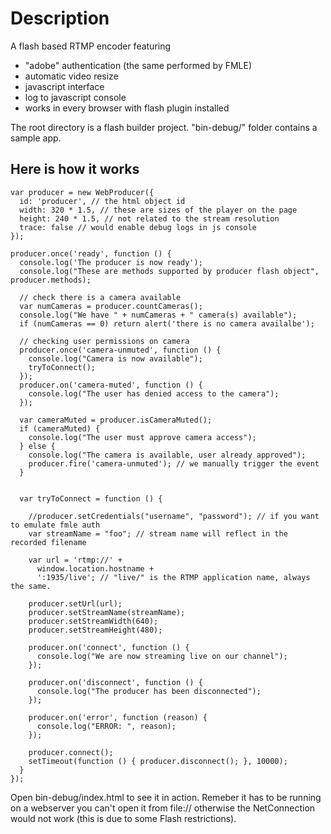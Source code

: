 Description
===========

A flash based RTMP encoder featuring

- "adobe" authentication (the same performed by FMLE)
- automatic video resize
- javascript interface
- log to javascript console
- works in every browser with flash plugin installed


The root directory is a flash builder project.
"bin-debug/" folder contains a sample app.


Here is how it works
--------------------


    var producer = new WebProducer({
      id: 'producer', // the html object id
      width: 320 * 1.5, // these are sizes of the player on the page
      height: 240 * 1.5, // not related to the stream resolution
      trace: false // would enable debug logs in js console
    });
    
    producer.once('ready', function () {
      console.log('The producer is now ready');
      console.log("These are methods supported by producer flash object", producer.methods);
      
      // check there is a camera available
      var numCameras = producer.countCameras();
      console.log("We have " + numCameras + " camera(s) available");
      if (numCameras == 0) return alert('there is no camera availalbe');
      
      // checking user permissions on camera
      producer.once('camera-unmuted', function () {
        console.log("Camera is now available");
        tryToConnect();
      });
      producer.on('camera-muted', function () {
        console.log("The user has denied access to the camera");
      });
      
      var cameraMuted = producer.isCameraMuted();
      if (cameraMuted) {
        console.log("The user must approve camera access");
      } else {
        console.log("The camera is available, user already approved");
        producer.fire('camera-unmuted'); // we manually trigger the event
      }
      
      
      var tryToConnect = function () {
      
        //producer.setCredentials("username", "password"); // if you want to emulate fmle auth
        var streamName = "foo"; // stream name will reflect in the recorded filename
        
        var url = 'rtmp://' +
          window.location.hostname +
          ':1935/live'; // "live/" is the RTMP application name, always the same.
        
        producer.setUrl(url);
        producer.setStreamName(streamName);
        producer.setStreamWidth(640);
        producer.setStreamHeight(480);
        
        producer.on('connect', function () {
          console.log("We are now streaming live on our channel");
        });
        
        producer.on('disconnect', function () {
          console.log("The producer has been disconnected");
        });
        
        producer.on('error', function (reason) {
          console.log("ERROR: ", reason);
        });
        
        producer.connect();
        setTimeout(function () { producer.disconnect(); }, 10000);
      }
    });


Open bin-debug/index.html to see it in action. Remeber it has to be running
on a webserver you can't open it from file:// otherwise the NetConnection would
not work (this is due to some Flash restrictions).

